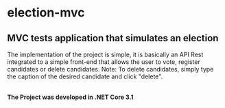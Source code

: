 # election-mvc
## MVC tests application that simulates an election
The implementation of the project is simple, it is basically an API Rest integrated to a simple front-end that allows the user to vote, register candidates or delete candidates. Note: To delete candidates, simply type the caption of the desired candidate and click "delete".

<br>**The Project was developed in .NET Core 3.1**
